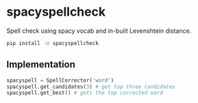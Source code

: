 # spacyspellcheck

Spell check using spacy vocab and in-built Levenshtein distance.

```bash
pip install -U spacyspellcheck
```

## Implementation

```python
spacyspell = SpellCorrector('word')
spacyspell.get_candidates(3) # get top three candidates
spacyspell.get_best() # gets the top corrected word
```
